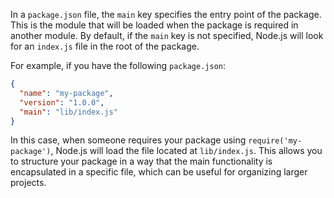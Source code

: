 In a `package.json` file, the `main` key specifies the entry point of the package. This is the module that will be loaded when the package is required in another module. By default, if the `main` key is not specified, Node.js will look for an `index.js` file in the root of the package.

For example, if you have the following `package.json`:

```json
{
  "name": "my-package",
  "version": "1.0.0",
  "main": "lib/index.js"
}
```

In this case, when someone requires your package using `require('my-package')`, Node.js will load the file located at `lib/index.js`. This allows you to structure your package in a way that the main functionality is encapsulated in a specific file, which can be useful for organizing larger projects.